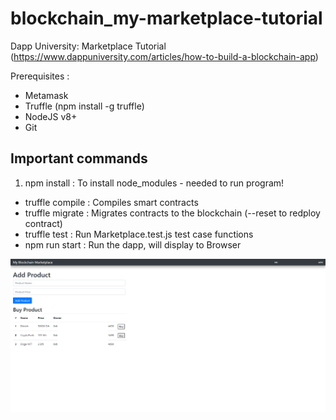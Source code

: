 # blockchain_my-marketplace-tutorial
Dapp University: Marketplace Tutorial
(https://www.dappuniversity.com/articles/how-to-build-a-blockchain-app)

Prerequisites :
- Metamask
- Truffle (npm install -g truffle)
- NodeJS v8+
- Git

Important commands
-----
1. npm install : To install node_modules - needed to run program!
- truffle compile : Compiles smart contracts
- truffle migrate : Migrates contracts to the blockchain (--reset to redploy contract)
- truffle test : Run Marketplace.test.js test case functions
- npm run start : Run the dapp, will display to Browser

![Alt text](https://github.com/alexander-bui/blockchain_my-marketplace-tutorial/blob/main/preview_dapp.png?raw=true "Title")

